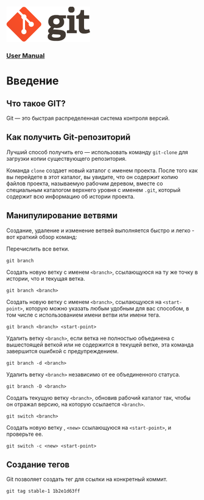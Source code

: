 ![git-logo](git-logo.png)

### [User Manual](https://git-scm.com/docs/user-manual)

# Введение

## Что такое GIT?
Git — это быстрая распределенная система контроля версий.

## Как получить Git-репозиторий
Лучший способ получить его — использовать команду `git-clone` для загрузки копии существующего репозитория.

Команда `clone` создает новый каталог с именем проекта. После того как вы перейдете в этот каталог, вы увидите, что он содержит копию файлов проекта, называемую рабочим деревом, вместе со специальным каталогом верхнего уровня с именем `.git`, который содержит всю информацию об истории проекта.

## Манипулирование ветвями
Создание, удаление и изменение ветвей выполняется быстро и легко - вот краткий обзор команд:

Перечислить все ветки.
```
git branch
```

Создать новую ветку с именем `<branch>`, ссылающуюся на ту же точку в истории, что и текущая ветка.
```
git branch <branch>
```

Создать новую ветку с именем `<branch>`, ссылающуюся на `<start-point>`, которую можно указать любым удобным для вас способом, в том числе с использованием имени ветви или имени тега.
```
git branch <branch> <start-point>
```

Удалить ветку `<branch>`, если ветка не полностью объединена с вышестоящей веткой или не содержится в текущей ветке, эта команда завершится ошибкой с предупреждением.
```
git branch -d <branch>
```

Удалить ветку `<branch>` независимо от ее объединенного статуса.
```
git branch -D <branch>
```

Создать текущую ветку `<branch>`, обновив рабочий каталог так, чтобы он отражал версию, на которую ссылается `<branch>`.
```
git switch <branch>
```

Создать новую ветку , `<new>` ссылающуюся на `<start-point>`, и проверьте ее.
```
git switch -c <new> <start-point>
```

## Создание тегов

Git позволяет создать тег для ссылки на конкретный коммит.
```
git tag stable-1 1b2e1d63ff
```
